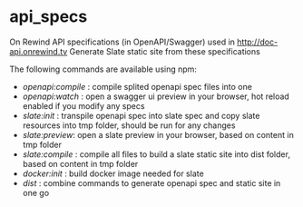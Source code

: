 # api_specs
On Rewind API specifications (in OpenAPI/Swagger) used in http://doc-api.onrewind.tv
Generate Slate static site from these specifications

The following commands are available using npm:

 - *openapi:compile* : compile splited openapi spec files into one
 - *openapi:watch* : open a swagger ui preview in your browser, hot reload enabled if you modify any specs
 - *slate:init* : transpile openapi spec into slate spec and copy slate resources into tmp folder, should be run for any changes
 - *slate:preview*: open a slate preview in your browser, based on content in tmp folder
 - *slate:compile* : compile all files to build a slate static site into dist folder, based on content in tmp folder
 - *docker:init* : build docker image needed for slate
 - *dist* : combine commands to generate openapi spec and static site in one go
